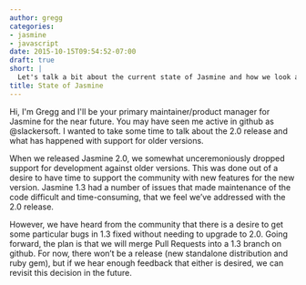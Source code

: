 ```yaml
---
author: gregg
categories:
- jasmine
- javascript
date: 2015-10-15T09:54:52-07:00
draft: true
short: |
  Let's talk a bit about the current state of Jasmine and how we look at maintaining it.
title: State of Jasmine
---
```


Hi, I'm Gregg and I'll be your primary maintainer/product manager for Jasmine for the near future.  You may have seen me active in github as @slackersoft. I wanted to take some time to talk about the 2.0 release and what has happened with support for older versions.

When we released Jasmine 2.0, we somewhat unceremoniously dropped support for development against older versions. This was done out of a desire to have time to support the community with new features for the new version. Jasmine 1.3 had a number of issues that made maintenance of the code difficult and time-consuming, that we feel we’ve addressed with the 2.0 release.

However, we have heard from the community that there is a desire to get some particular bugs in 1.3 fixed without needing to upgrade to 2.0. Going forward, the plan is that we will merge Pull Requests into a 1.3 branch on github. For now, there won’t be a release (new standalone distribution and ruby gem), but if we hear enough feedback that either is desired, we can revisit this decision in the future.
